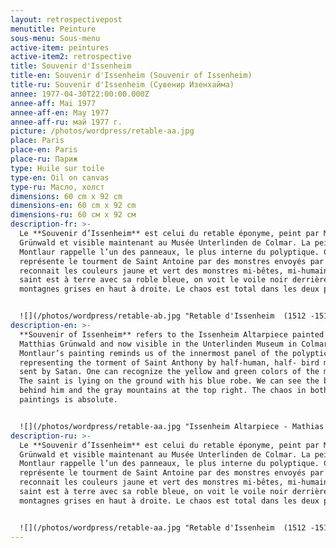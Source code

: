 ```yaml
---
layout: retrospectivepost
menutitle: Peinture
sous-menu: Sous-menu
active-item: peintures
active-item2: retrospective
title: Souvenir d'Issenheim
title-en: Souvenir d'Issenheim (Souvenir of Issenheim)
title-ru: Souvenir d'Issenheim (Сувенир Изенхайма)
annee: 1977-04-30T22:00:00.000Z
annee-aff: Mai 1977
annee-aff-en: May 1977
annee-aff-ru: май 1977 г.
picture: /photos/wordpress/retable-aa.jpg
place: Paris
place-en: Paris
place-ru: Париж
type: Huile sur toile
type-en: Oil on canvas
type-ru: Масло, холст
dimensions: 60 cm x 92 cm
dimensions-en: 60 cm x 92 cm
dimensions-ru: 60 см x 92 см
description-fr: >-
  Le **Souvenir d’Issenheim** est celui du retable éponyme, peint par Matthias
  Grünwald et visible maintenant au Musée Unterlinden de Colmar. La peinture de
  Montlaur rappelle l’un des panneaux, le plus interne du polyptique. Ce dernier
  représente le tourment de Saint Antoine par des monstres envoyés par Satan. On
  reconnait les couleurs jaune et vert des monstres mi-bêtes, mi-humains, le
  saint est à terre avec sa roble bleue, on voit le voile noir derrière lui, les
  montagnes grises en haut à droite. Le chaos est total dans les deux peintures.


  ![](/photos/wordpress/retable-ab.jpg "Retable d'Issenheim  (1512 -1516) - Mathias Grünwald")
description-en: >-
  **Souvenir of Issenheim** refers to the Issenheim Altarpiece painted by
  Matthias Grünwald and now visible in the Unterlinden Museum in Colmar.
  Montlaur’s painting reminds us of the innermost panel of the polyptich
  representing the torment of Saint Anthony by half-human, half- bird monsters
  sent by Satan. One can recognize the yellow and green colors of the monsters.
  The saint is lying on the ground with his blue robe. We can see the black veil
  behind him and the gray mountains at the top right. The chaos in both
  paintings is absolute.


  ![](/photos/wordpress/retable-aa.jpg "Issenheim Altarpiece - Mathias Grünwald (1512 - 1516)")
description-ru: >-
  Le **Souvenir d’Issenheim** est celui du retable éponyme, peint par Matthias
  Grünwald et visible maintenant au Musée Unterlinden de Colmar. La peinture de
  Montlaur rappelle l’un des panneaux, le plus interne du polyptique. Ce dernier
  représente le tourment de Saint Antoine par des monstres envoyés par Satan. On
  reconnait les couleurs jaune et vert des monstres mi-bêtes, mi-humains, le
  saint est à terre avec sa roble bleue, on voit le voile noir derrière lui, les
  montagnes grises en haut à droite. Le chaos est total dans les deux peintures.


  ![](/photos/wordpress/retable-aa.jpg "Retable d'Issenheim  (1512 -1516) - Mathias Grünwald")
---
```

